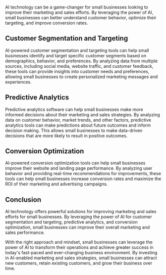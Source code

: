 
AI technology can be a game-changer for small businesses looking to improve their marketing and sales efforts. By leveraging the power of AI, small businesses can better understand customer behavior, optimize their targeting, and improve conversion rates.

Customer Segmentation and Targeting
-----------------------------------

AI-powered customer segmentation and targeting tools can help small businesses identify and target specific customer segments based on demographics, behavior, and preferences. By analyzing data from multiple sources, including social media, website traffic, and customer feedback, these tools can provide insights into customer needs and preferences, allowing small businesses to create personalized marketing messages and experiences.

Predictive Analytics
--------------------

Predictive analytics software can help small businesses make more informed decisions about their marketing and sales strategies. By analyzing data on customer behavior, market trends, and other factors, predictive analytics tools can make predictions about future outcomes and inform decision making. This allows small businesses to make data-driven decisions that are more likely to result in positive outcomes.

Conversion Optimization
-----------------------

AI-powered conversion optimization tools can help small businesses improve their website and landing page performance. By analyzing user behavior and providing real-time recommendations for improvements, these tools can help small businesses increase conversion rates and maximize the ROI of their marketing and advertising campaigns.

Conclusion
----------

AI technology offers powerful solutions for improving marketing and sales efforts for small businesses. By leveraging the power of AI for customer segmentation and targeting, predictive analytics, and conversion optimization, small businesses can improve their overall marketing and sales performance.

With the right approach and mindset, small businesses can leverage the power of AI to transform their operations and achieve greater success in today's fast-paced and ever-changing business environment. By investing in AI-enabled marketing and sales strategies, small businesses can attract new customers, retain existing customers, and grow their business over time.
